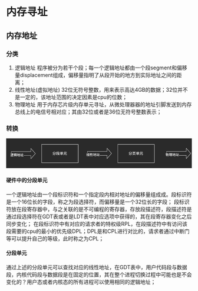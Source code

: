 # 内存寻址
## 内存地址
### 分类
1. 逻辑地址
   程序被分为若干个段；每一个逻辑地址都由一个段segment和偏移量displacement组成，偏移量指明了从段开始的地方到实际地址之间的距离；
2. 线性地址(虚拟地址)
   32位无符号整数，用来表示高达4GB的数据；32位并不是一定的，该地址范围的决定因素是cpu的位数；
3. 物理地址
   用于内存芯片级内存单元寻址，从微处理器器的地址引脚发送到内存总线上的电信号相对应；其由32位或者是36位无符号整数表示；
### 转换
![逻辑地址转换](./%E9%80%BB%E8%BE%91%E5%9C%B0%E5%9D%80%E8%BD%AC%E6%8D%A2.png)
#### 硬件中的分段单元
一个逻辑地址由一个段标识符和一个指定段内相对地址的偏移量组成成。段标识符是一个16位长的字段，称之为段选择符，而偏移量是一个32位长的字段；
段标识符放在段寄存器中，与之关联的是不可编程的寄存器，存放段描述符，段描述符是通过段选择符在GDT表或者是LDT表中对应选项中获得的，其在段寄存器变化之后同步变化；
在段标识符中有对应的请求者的特权级RPL，在段描述符中有访问该段需要的cpu的最小的优先级DPL；DPL是和CPL进行对比的，请求者通过中断门等可以提升自己的等级，此时称之为CPL；
#### 分段单元
通过上述的分段单元可以查找对应的线性地址，在GDT表中，用户代码段与数据段，内核代码段与数据段是在固定的位置，其在整个进程切换过程中可能也是不会变化的？用户态或者内核态的所有进程可以使用相同的逻辑地址；